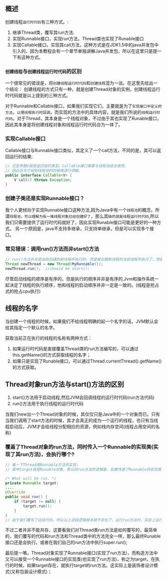 ## 概述

创建线程`运行时代码`有三种方式。:

1. 继承Thread类，覆写其run方法.
2. 实现Runnable接口，实现run方法，Thread类也实现了Runable接口
3. 实现Callable接口，实现其call方法，这种方式是在JDK1.5中的java并发包中引入的，因为本教程会有一个章节单独讲解Java并发包，所以在这里只是提一下有这种方式。

### `创建线程`与`创建线程运行时代码`的区别

一个很常见的错误是，将`创建线程运行时代码`和`创建线程`混为一谈。在这里先给出一个结论：
创建线程的方式只有一种，就是创建Thread对象的实例，创建线程运行时代码就是以上提到的三种方式。

对于Runnable和Callable接口，如果我们实现它们，主要就是为了`实现接口中定义的方法`，`以便线程执行时回调`，而实现的方法中的具体内容，就是我们所说的`线程运行时代码`。对于Thread，其本身是一个线程对象，不过由于其也实现了Runable接口，因此其本身是将创建线程对象和线程运行时代码合为一体了。

### 实现Callable接口

Callable接口与Runnable接口类似，其定义了一个call方法，不同的是，其可以返回运行的结果:

```java
// 泛型参数V就是返回值的类型。Callable接口需要与线程池结合使用，
// 因此后文介绍到线程池的时候再进行讲解。
public interface Callable<V> {
    V call() throws Exception;
}
```

### 创建子类还是实现Runnable接口？

我个人更倾向于实现Runnable接口这种方法,因为Java中有一个`线程池`的概念。所谓`线程池，可以理解为有一堆线程对象已经创建好了`，那么其`缺的就是线程运行时代码`,所以我们只需要提供了运行时代码就好了，因此实现Runable接口可能是更好的一种方式。
另一个原因是，java不支持多继承，只支持单继承，但是可以实现多个接口。

### 常见错误：调用run()方法而非start()方法

```java
// run()方法并非是由刚创建的新线程所执行的，而是被创建新线程的当前线程所执行了。想要让创建的新线程执行run()方法，必须调用新线程的start方法。
Thread newThread = new Thread(MyRunnable());
newThread.run();  //should be start();
```

尽管启动线程的顺序是有序的，但是执行的顺序并非是有序的,Jvm和操作系统一起决定了线程的执行顺序，他和线程的启动顺序并非一定是一致的。(线程是抢占式的抢占cpu执行)

## 线程的名字

当创建一个线程的时候，如果我们不给线程明确的起一个名字的话，JVM默认会给其指定一个默认的名字。

获取当前正在执行的线程的名称有两种方式：

1. 如果运行时代码是直接覆盖Thread类的run方法编写的，可以通过this.getName()的方式获取线程的名字；
2. 如果只是实现了Runable接口，可以通过Thread.currentThread().getName()的方式获取。

## Thread对象run方法与start()方法的区别

1. start()方法用于启动线程,然后JVM会回调线程的运行时代码(run方法代码)
2. run()方法用于执行线程的运行时代码

当我们new出一个Thread对象的时候，其仅仅只是Java中的一个对象而已。只有当我们调用了start方法的时候，其才会真正的成为一个运行的线程，也只有当线程启动后，JVM才会给线程分配相应的资源，例如栈内存空间(线程占用空间的名称)

### 覆盖了Thread对象的run方法，同时传入一个Runnable的实现类(实现了其run方法)，会执行哪个?

```java
// 看一下Thread类Runnable方法的实现:
// 其中target就是Runable对象，默认的run方法的逻辑是，如果传递了Runnable的实现类，就运行Runnable的run方法。

/* What will be run. */
private Runnable target;
....
@Override
public void run() {
    if (target != null) {
        target.run();
    }
}
// 由于我们覆写了这段代码，所以以上这段逻辑根本就不存在了，运行run方法时，实际上运行的是我们覆写后的方法中的内容，所以才输出了以上的打印结果。
```

不过二者并非不能共存，这要看我们对Thread类run方法是如何覆写的，最简单的，我们覆写的代码和run方法和Thread类中的方法完全一样，那么最终Runable接口还是会执行。或者在我们自己的run方法中执行super.run();

最后提一嘴，Thread对象实现了Runnable接口(实现了run方法)，而构造方法中又可以接受一个Runnable接口的实现类(也实现了run方法)，称之为target，在执行的时候，如果target存在，就执行target的run方法。这实际上是装饰者设计模式(又称包装设计模式)；